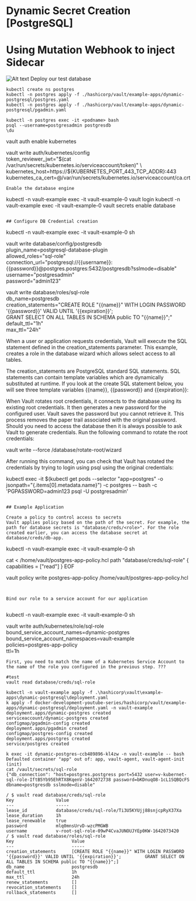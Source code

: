 # Dynamic Secret Creation [PostgreSQL]
# Using Mutation Webhook to inject Sidecar
![Alt text](https://assets.openshift.com/hubfs/Integrating%20Hashicorp%20Vault%20in%20OpenShift%204.png)
Deploy our test database
```
kubectl create ns postgres
kubectl -n postgres apply -f ./hashicorp/vault/example-apps/dynamic-postgresql/postgres.yaml
kubectl -n postgres apply -f ./hashicorp/vault/example-apps/dynamic-postgresql/pgadmin.yaml

kubectl -n postgres exec -it <podname> bash
psql --username=postgresadmin postgresdb
\du
```
vault auth enable kubernetes

vault write auth/kubernetes/config \
token_reviewer_jwt="$(cat /var/run/secrets/kubernetes.io/serviceaccount/token)" \
kubernetes_host=https://${KUBERNETES_PORT_443_TCP_ADDR}:443 \
kubernetes_ca_cert=@/var/run/secrets/kubernetes.io/serviceaccount/ca.crt
```
Enable the database engine

```
kubectl -n vault-example exec -it vault-example-0 vault login
kubectl -n vault-example exec -it vault-example-0 vault secrets enable database
```

## Configure DB Credential creation

```
kubectl -n vault-example exec -it vault-example-0 sh 

vault write database/config/postgresdb \
    plugin_name=postgresql-database-plugin \
    allowed_roles="sql-role" \
    connection_url="postgresql://{{username}}:{{password}}@postgres.postgres:5432/postgresdb?sslmode=disable" \
    username="postgresadmin" \
    password="admin123"

 vault write database/roles/sql-role \
    db_name=postgresdb \
    creation_statements="CREATE ROLE \"{{name}}\" WITH LOGIN PASSWORD '{{password}}' VALID UNTIL '{{expiration}}'; \
        GRANT SELECT ON ALL TABLES IN SCHEMA public TO \"{{name}}\";" \
    default_ttl="1h" \
    max_ttl="24h"

When a user or application requests credentials, Vault will execute the SQL statement defined in the creation_statements parameter. This example, creates a role in the database wizard which allows select access to all tables.

The creation_statements are PostgreSQL standard SQL statements. SQL statements can contain template variables which are dynamically substituted at runtime. If you look at the create SQL statement below, you will see three template variables {{name}}, {{password}} and {{expiration}}:

When Vault rotates root credentials, it connects to the database using its existing root credentials. It then generates a new password for the configured user. Vault saves the password but you cannot retrieve it. This process removes the paper trail associated with the original password. Should you need to access the database then it is always possible to ask Vault to generate credentials. Run the following command to rotate the root credentials:

vault write --force /database/rotate-root/wizard

After running this command, you can check that Vault has rotated the credentials by trying to login using psql using the original credentials:

kubectl exec -it $(kubectl get pods --selector "app=postgres" -o jsonpath="{.items[0].metadata.name}") -c postgres -- bash -c 'PGPASSWORD=admin123 psql -U postgresadmin'

```

## Example Application

Create a policy to control access to secrets
Vault applies policy based on the path of the secret. For example, the path for database secrets is "database/creds/<role>". For the role created earlier, you can access the database secret at database/creds/db-app.
```
kubectl -n vault-example exec -it vault-example-0 sh

cat <<EOF > /home/vault/postgres-app-policy.hcl
path "database/creds/sql-role" {
  capabilities = ["read"]
}
EOF

vault policy write postgres-app-policy /home/vault/postgres-app-policy.hcl

```


Bind our role to a service account for our application


```
kubectl -n vault-example exec -it vault-example-0 sh

vault write auth/kubernetes/role/sql-role \
   bound_service_account_names=dynamic-postgres \
   bound_service_account_namespaces=vault-example \
   policies=postgres-app-policy \
   ttl=1h

```
First, you need to match the name of a Kubernetes Service Account to the name of the role you configured in the previous step. ???

#test 
vault read database/creds/sql-role

kubectl -n vault-example apply -f .\hashicorp\vault\example-apps\dynamic-postgresql\deployment.yaml
k apply -f docker-development-youtube-series/hashicorp/vault/example-apps/dynamic-postgresql/deployment.yaml -n vault-example
deployment.apps/dynamic-postgres created
serviceaccount/dynamic-postgres created
configmap/pgadmin-config created
deployment.apps/pgadmin created
configmap/postgres-config created
deployment.apps/postgres created
service/postgres created

k exec -it dynamic-postgres-ccb489896-kl4zw -n vault-example -- bash
Defaulted container "app" out of: app, vault-agent, vault-agent-init (init)
cat /vault/secrets/sql-role
{"db_connection": "host=postgres.postgress port=5432 user=v-kubernet-sql-role-IftB5Yb95EhRTX8KqenV-1642072738 password=bKDnuqO8-1cL1SQBQcFS dbname=postgresdb sslmode=disable"

/ $ vault read database/creds/sql-role
Key                Value
---                -----
lease_id           database/creds/sql-role/Ti3U5KYUjj88snjcpRyX37Xa
lease_duration     1h
lease_renewable    true
password           mlq0mnsUrvD-wzcPMGWB
username           v-root-sql-role-09wP4CvaJUNOUJYEp0KW-1642073420
/ $ vault read database/roles/sql-role
Key                      Value
---                      -----
creation_statements      [CREATE ROLE "{{name}}" WITH LOGIN PASSWORD '{{password}}' VALID UNTIL '{{expiration}}';         GRANT SELECT ON ALL TABLES IN SCHEMA public TO "{{name}}";]
db_name                  postgresdb
default_ttl              1h
max_ttl                  24h
renew_statements         []
revocation_statements    []
rollback_statements      []
